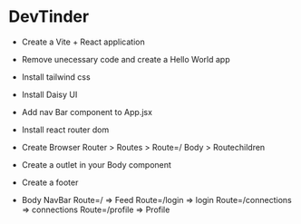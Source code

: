 # DevTinder

- Create a Vite + React application
- Remove unecessary code and create a Hello World app
- Install tailwind css
- Install Daisy UI
- Add nav Bar component to App.jsx
- Install react router dom
- Create Browser Router > Routes > Route=/ Body > Routechildren
- Create a outlet in your Body component
- Create a footer



- Body
    NavBar
     Route=/ => Feed
     Route=/login => login
     Route=/connections => connections
     Route=/profile => Profile